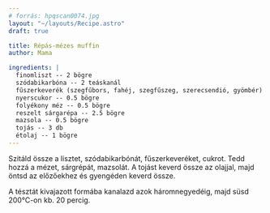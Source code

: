 ```yaml
---
# forrás: hpqscan0074.jpg
layout: "~/layouts/Recipe.astro"
draft: true

title: Répás-mézes muffin
author: Mama

ingredients: |
  finomliszt -- 2 bögre
  szódabikarbóna -- 2 teáskanál
  fűszerkeverék (szegfűbors, fahéj, szegfűszeg, szerecsendió, gyömbér) -- 1 teáskanál
  nyerscukor -- 0.5 bögre
  folyékony méz -- 0.5 bögre
  reszelt sárgarépa -- 2.5 bögre
  mazsola -- 0.5 bögre
  tojás -- 3 db
  étolaj -- 1 bögre
---
```


Szitáld össze a lisztet, szódabikarbónát, fűszerkeveréket, cukrot. Tedd hozzá a mézet, sárgrépát, mazsolát. A tojást keverd össze az olajjal, majd öntsd az előzőekhez és gyengéden keverd össze.  

A tésztát kivajazott formába kanalazd azok háromnegyedéig, majd süsd 200°C-on kb. 20 percig.

